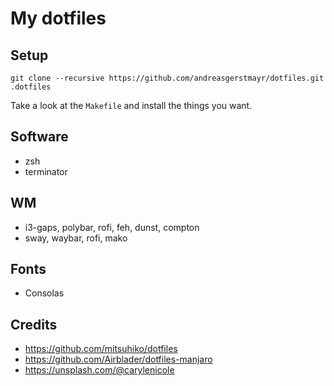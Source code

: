 # My dotfiles

## Setup
```
git clone --recursive https://github.com/andreasgerstmayr/dotfiles.git .dotfiles
```

Take a look at the `Makefile` and install the things you want.

## Software
* zsh
* terminator

## WM
* i3-gaps, polybar, rofi, feh, dunst, compton
* sway, waybar, rofi, mako

## Fonts
* Consolas

## Credits
* https://github.com/mitsuhiko/dotfiles
* https://github.com/Airblader/dotfiles-manjaro
* https://unsplash.com/@carylenicole
